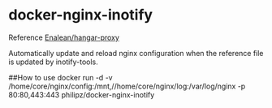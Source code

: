 docker-nginx-inotify
====================
Reference [Enalean/hangar-proxy](https://github.com/Enalean/hangar-proxy)

Automatically update and reload nginx configuration when the reference file is updated by inotify-tools.

##How to use
docker run -d -v /home/core/nginx/config:/mnt,//home/core/nginx/log:/var/log/nginx -p 80:80,443:443 philipz/docker-nginx-inotify
